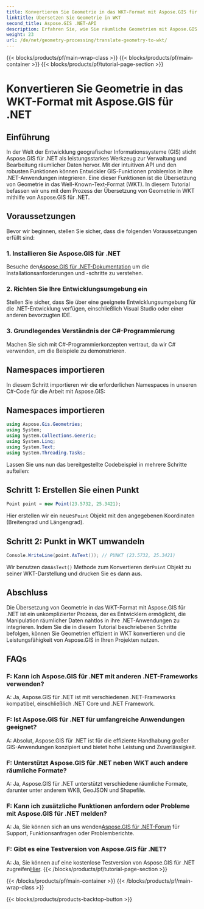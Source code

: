 ```yaml
---
title: Konvertieren Sie Geometrie in das WKT-Format mit Aspose.GIS für .NET
linktitle: Übersetzen Sie Geometrie in WKT
second_title: Aspose.GIS .NET-API
description: Erfahren Sie, wie Sie räumliche Geometrien mit Aspose.GIS für .NET in das WKT-Format (Well-Known Text) übersetzen. Steigern Sie Ihre GIS-Entwicklungsfähigkeiten.
weight: 23
url: /de/net/geometry-processing/translate-geometry-to-wkt/
---
```


{{< blocks/products/pf/main-wrap-class >}}
{{< blocks/products/pf/main-container >}}
{{< blocks/products/pf/tutorial-page-section >}}

# Konvertieren Sie Geometrie in das WKT-Format mit Aspose.GIS für .NET

## Einführung
In der Welt der Entwicklung geografischer Informationssysteme (GIS) sticht Aspose.GIS für .NET als leistungsstarkes Werkzeug zur Verwaltung und Bearbeitung räumlicher Daten hervor. Mit der intuitiven API und den robusten Funktionen können Entwickler GIS-Funktionen problemlos in ihre .NET-Anwendungen integrieren. Eine dieser Funktionen ist die Übersetzung von Geometrie in das Well-Known-Text-Format (WKT). In diesem Tutorial befassen wir uns mit dem Prozess der Übersetzung von Geometrie in WKT mithilfe von Aspose.GIS für .NET.
## Voraussetzungen
Bevor wir beginnen, stellen Sie sicher, dass die folgenden Voraussetzungen erfüllt sind:
### 1. Installieren Sie Aspose.GIS für .NET
 Besuche den[Aspose.GIS für .NET-Dokumentation](https://reference.aspose.com/gis/net/) um die Installationsanforderungen und -schritte zu verstehen.
### 2. Richten Sie Ihre Entwicklungsumgebung ein
Stellen Sie sicher, dass Sie über eine geeignete Entwicklungsumgebung für die .NET-Entwicklung verfügen, einschließlich Visual Studio oder einer anderen bevorzugten IDE.
### 3. Grundlegendes Verständnis der C#-Programmierung
Machen Sie sich mit C#-Programmierkonzepten vertraut, da wir C# verwenden, um die Beispiele zu demonstrieren.

## Namespaces importieren
In diesem Schritt importieren wir die erforderlichen Namespaces in unseren C#-Code für die Arbeit mit Aspose.GIS:
## Namespaces importieren
```csharp
using Aspose.Gis.Geometries;
using System;
using System.Collections.Generic;
using System.Linq;
using System.Text;
using System.Threading.Tasks;
```

Lassen Sie uns nun das bereitgestellte Codebeispiel in mehrere Schritte aufteilen:
## Schritt 1: Erstellen Sie einen Punkt
```csharp
Point point = new Point(23.5732, 25.3421);
```
 Hier erstellen wir ein neues`Point` Objekt mit den angegebenen Koordinaten (Breitengrad und Längengrad).
## Schritt 2: Punkt in WKT umwandeln
```csharp
Console.WriteLine(point.AsText()); // PUNKT (23.5732, 25.3421)
```
 Wir benutzen das`AsText()` Methode zum Konvertieren der`Point` Objekt zu seiner WKT-Darstellung und drucken Sie es dann aus.

## Abschluss
Die Übersetzung von Geometrie in das WKT-Format mit Aspose.GIS für .NET ist ein unkomplizierter Prozess, der es Entwicklern ermöglicht, die Manipulation räumlicher Daten nahtlos in ihre .NET-Anwendungen zu integrieren. Indem Sie die in diesem Tutorial beschriebenen Schritte befolgen, können Sie Geometrien effizient in WKT konvertieren und die Leistungsfähigkeit von Aspose.GIS in Ihren Projekten nutzen.
## FAQs
### F: Kann ich Aspose.GIS für .NET mit anderen .NET-Frameworks verwenden?
A: Ja, Aspose.GIS für .NET ist mit verschiedenen .NET-Frameworks kompatibel, einschließlich .NET Core und .NET Framework.
### F: Ist Aspose.GIS für .NET für umfangreiche Anwendungen geeignet?
A: Absolut, Aspose.GIS für .NET ist für die effiziente Handhabung großer GIS-Anwendungen konzipiert und bietet hohe Leistung und Zuverlässigkeit.
### F: Unterstützt Aspose.GIS für .NET neben WKT auch andere räumliche Formate?
A: Ja, Aspose.GIS für .NET unterstützt verschiedene räumliche Formate, darunter unter anderem WKB, GeoJSON und Shapefile.
### F: Kann ich zusätzliche Funktionen anfordern oder Probleme mit Aspose.GIS für .NET melden?
 A: Ja, Sie können sich an uns wenden[Aspose.GIS für .NET-Forum](https://forum.aspose.com/c/gis/33) für Support, Funktionsanfragen oder Problemberichte.
### F: Gibt es eine Testversion von Aspose.GIS für .NET?
 A: Ja, Sie können auf eine kostenlose Testversion von Aspose.GIS für .NET zugreifen[Hier](https://releases.aspose.com/).
{{< /blocks/products/pf/tutorial-page-section >}}

{{< /blocks/products/pf/main-container >}}
{{< /blocks/products/pf/main-wrap-class >}}

{{< blocks/products/products-backtop-button >}}
